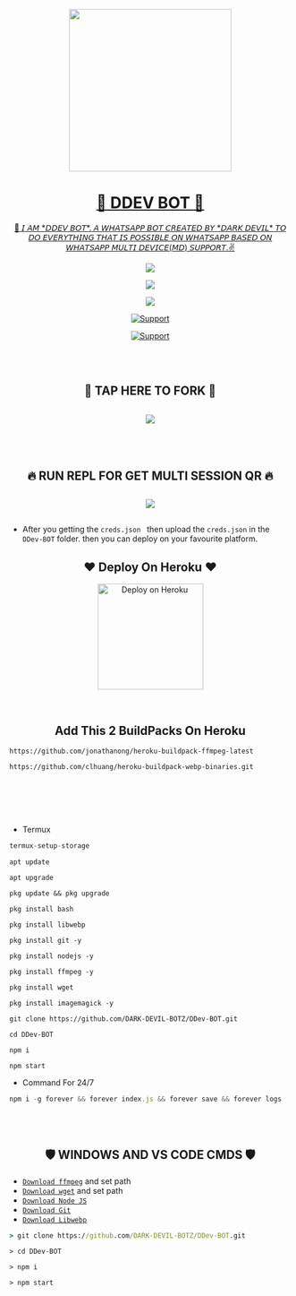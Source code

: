 <p align="center">
   <a href="https://github.com/DARK-DEVIL-BOTZ/DDev-BOT">
    <img src="https://graph.org/file/86a4ac302b0d571057a40.jpg" width="290">
     

      
</p>
<h1 align="center">🤖 DDEV BOT 🤖</h1>
<p align="center"> 
  👋 𝘐 𝘈𝘔 *𝘋𝘋𝘌𝘝 𝘉𝘖𝘛*. 𝘈 𝘞𝘏𝘈𝘛𝘚𝘈𝘗𝘗 𝘉𝘖𝘛 𝘊𝘙𝘌𝘈𝘛𝘌𝘋 𝘉𝘠 *𝘋𝘈𝘙𝘒 𝘋𝘌𝘝𝘐𝘓* 𝘛𝘖 𝘋𝘖 𝘌𝘝𝘌𝘙𝘠𝘛𝘏𝘐𝘕𝘎 𝘛𝘏𝘈𝘛 𝘐𝘚 𝘗𝘖𝘚𝘚𝘐𝘉𝘓𝘌 𝘖𝘕 𝘞𝘏𝘈𝘛𝘚𝘈𝘗𝘗 𝘉𝘈𝘚𝘌𝘋 𝘖𝘕 𝘞𝘏𝘈𝘛𝘚𝘈𝘗𝘗 𝘔𝘜𝘓𝘛𝘐 𝘋𝘌𝘝𝘐𝘊𝘌(𝘔𝘋) 𝘚𝘜𝘗𝘗𝘖𝘙𝘛.✌️

   <p align="center"> 
  <a href="https://github.com/DARK-DEVIL-BOTZ/DDev-BOT/stargazers">
    <img src="https://img.shields.io/github/stars/Kai0071/A17?style=social">
    
   <p align="center">
  <a href="https://github.com/DARK-DEVIL-BOTZ/DDev-BOT/fork">
    <img src="https://img.shields.io/github/forks/Kai0071/A17?label=Fork&style=social">
    
<p align="center">
  <a href="https://github.com/DARK-DEVIL-BOTZ/DDev-BOT">
    <img src="https://api.visitorbadge.io/api/visitors?path=Kai0071%2FA17&label=Repo%20Visitors&labelColor=%23697689&countColor=%23ba68c8&style=plastic&labelStyle=upper">
 
  <p align="CENTER">
  <a href="https://github.com/DARK-DEVIL-BOTZ"><img title="Support" src="https://img.shields.io/badge/Maintain-Yes-cyan.svg?style=for-the-badge&logo=xcode" /></a>
</p>
    

     
  
<p align="CENTER">
  <a href="https://github.com/DARK-DEVIL-BOTZ"><img title="Support" src="https://img.shields.io/badge/next%20Update-Undefined!-green.svg?style=for-the-badge&logo=xcode" /></a>
</p>
     
<br>
<br>

<h2 align="center"> 🍴 TAP HERE TO FORK 🍴 
</h2>
   

<h2 align="center">  <a href="https://github.com/DARK-DEVIL-BOTZ/DDev-BOT/fork"><img src="https://img.shields.io/badge/FORK DDEV BOT-h?color=white&style=for-the-badge&logo=stackshare" />
</a>
</h2>
 
     
<br>
     <br>
     
<h2 align="center"> 🔥 RUN REPL FOR GET MULTI SESSION QR 🔥 </h2>
<h2 align="center">  <a href="https://replit.com/@DARK-DEVIL-BOTZ/DDEV-SESSION?v=1"><img src="https://repl.it/badge/github/quiec/whatsasena" />
</a>
</h2>

## 
- After you getting the `creds.json ` then upload the `creds.json` in the `DDev-BOT` folder. then you can deploy on your favourite platform.



<h2 align="center"> ❤  Deploy On Heroku  ❤
</h2>

<p align="center" >
    <a href="https://heroku.com/deploy?template=https://github.com/DARK-DEVIL-BOTZ/DDev-BOT">
    <img title="DDEV ON HEROKU" src="https://www.herokucdn.com/deploy/button.png" width="189px" alt="Deploy on Heroku" >
    </a>
</p>
     


</br>     

<h2 align="center"> Add This 2 BuildPacks On Heroku
</h2>

```
https://github.com/jonathanong/heroku-buildpack-ffmpeg-latest
``` 
```
https://github.com/clhuang/heroku-buildpack-webp-binaries.git
```
     
     
<br>
<br>
<br>
<br>
     
     
     
- Termux
```js
termux-setup-storage
```
```
apt update
```
```
apt upgrade
```
```
pkg update && pkg upgrade
```
```
pkg install bash
```
```
pkg install libwebp
```
```
pkg install git -y
```
```
pkg install nodejs -y
```
```
pkg install ffmpeg -y 
```
```
pkg install wget
```
```
pkg install imagemagick -y
```
```
git clone https://github.com/DARK-DEVIL-BOTZ/DDev-BOT.git
```
```
cd DDev-BOT
```
```
npm i
```
```
npm start
```

- Command For 24/7
```js
npm i -g forever && forever index.js && forever save && forever logs
```



</br> <br>
<h2 align="center"> 🛡️ WINDOWS AND VS CODE CMDS 🛡️
</h2>

* [`Download ffmpeg`](https://ffmpeg.org/download.html#build-windows) and set path
* [`Download wget`](https://eternallybored.org/misc/wget/releases/) and set path
* [`Download Node JS`](https://nodejs.org/en/download/)
* [`Download Git`](https://git-scm.com/downloads)
* [`Download Libwebp`](https://developers.google.com/speed/webp/download)
```cmd
> git clone https://github.com/DARK-DEVIL-BOTZ/DDev-BOT.git
```
```
> cd DDev-BOT
```
```
> npm i
```
```
> npm start
```

